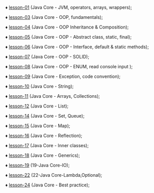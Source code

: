  ♦ [lesson-01](https://github.com/RomanTaras/JavaCore/tree/lesson1)  (Java Core - JVM, operators, arrays, wrappers);
 
 ♦ [lesson-03](https://github.com/RomanTaras/JavaCore/tree/lesson3)  (Java Core - OOP, fundamentals);
 
 ♦ [lesson-04](https://github.com/RomanTaras/JavaCore/tree/lesson4)  (Java Core - OOP Inheritance & Composition);
 
 ♦ [lesson-05](https://github.com/RomanTaras/JavaCore/tree/lesson5)  (Java Core - OOP - Abstract class, static, final); 
 
 ♦ [lesson-06](https://github.com/RomanTaras/JavaCore/tree/lesson6)  (Java Core - OOP - Interface, default & static methods); 
 
 ♦ [lesson-07](https://github.com/RomanTaras/JavaCore/tree/lesson7)  (Java Core - OOP - SOLID); 
 
 ♦ [lesson-08](https://github.com/RomanTaras/JavaCore/tree/lesson8)  (Java Core - OOP - ENUM, read console input ); 
 
 ♦ [lesson-09](https://github.com/RomanTaras/JavaCore/tree/lesson9)  (Java Core - Exception, code convention); 
 
 ♦ [lesson-10](https://github.com/RomanTaras/JavaCore/tree/lesson10) (Java Core - String); 
 
 ♦ [lesson-11](https://github.com/RomanTaras/JavaCore/tree/lesson11) (Java Core -  Arrays, Collections);
 
 ♦ [lesson-12](https://github.com/RomanTaras/JavaCore/tree/lesson12) (Java Core - List); 
 
 ♦ [lesson-14](https://github.com/RomanTaras/JavaCore/tree/lesson14) (Java Core - Set, Queue);
 
 ♦ [lesson-15](https://github.com/RomanTaras/JavaCore/tree/lesson15) (Java Core - Map); 
 
 ♦ [lesson-16](https://github.com/RomanTaras/JavaCore/tree/lesson16) (Java Core - Reflection); 
 
 ♦ [lesson-17](https://github.com/RomanTaras/JavaCore/tree/lesson17) (Java Core - Inner classes); 
 
 ♦ [lesson-18](https://github.com/RomanTaras/JavaCore/tree/lesson18) (Java Core - Generics); 
 
 ♦ [lesson-19](https://github.com/RomanTaras/JavaCore/tree/lesson19) (19-Java Core-IO); 
 
 ♦ [lesson-22](https://github.com/RomanTaras/JavaCore/tree/lesson22) (22-Java Core-Lambda,Optional); 
 
 ♦ [lesson-24](https://github.com/RomanTaras/JavaCore/tree/lesson24) (Java Core - Best practice); 
 
 
 
 
 
 
 
 
 
 
 
 
 
